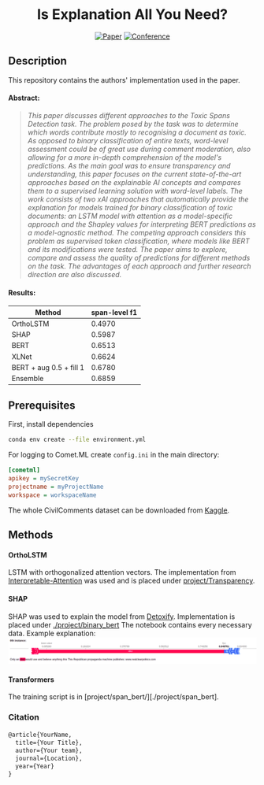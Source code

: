 <div align="center">    
 
# Is Explanation All You Need?     

[![Paper](http://img.shields.io/badge/paper-arxiv.1001.2234-B31B1B.svg)](https://www.nature.com/articles/nature14539)
[![Conference](http://img.shields.io/badge/AnyConference-year-4b44ce.svg)](https://papers.nips.cc/book/advances-in-neural-information-processing-systems-31-2018)  
<!--
ARXIV   
[![Paper](http://img.shields.io/badge/arxiv-math.co:1480.1111-B31B1B.svg)](https://www.nature.com/articles/nature14539)
-->


<!-- 

Conference   
-->   
</div>
 
## Description   
This repository contains the authors' implementation used in the paper.

#### Abstract:

> *This paper discusses different approaches to the Toxic Spans Detection task. The problem posed by the task was to determine which words contribute mostly to recognising a document as toxic. As opposed to binary classification of entire texts, word-level assessment could be of great use during comment moderation, also allowing for a more in-depth comprehension of the model's predictions. As the main goal was to ensure transparency and understanding, this paper focuses on the current state-of-the-art approaches based on the explainable AI concepts and compares them to a supervised learning solution with word-level labels. The work consists of two xAI approaches that automatically provide the explanation for models trained for binary classification of toxic documents: an LSTM model with attention as a model-specific approach and the Shapley values for interpreting BERT predictions as a model-agnostic method. The competing approach considers this problem as supervised token classification, where models like BERT and its modifications were tested. The paper aims to explore, compare and assess the quality of predictions for different methods on the task. The advantages of each approach and further research direction are also discussed.*

#### Results:

Method | span-level f1
------------ | -------------
OrthoLSTM  | 0.4970
SHAP |  0.5987
BERT | 0.6513
XLNet  | 0.6624
BERT + aug 0.5 + fill 1 | 0.6780
Ensemble |  0.6859

## Prerequisites
First, install dependencies   
```bash
conda env create --file environment.yml
 ```   

For logging to Comet.ML create `config.ini` in the main directory:
```ini
[cometml]
apikey = mySecretKey
projectname = myProjectName
workspace = workspaceName
```

The whole CivilComments dataset can be downloaded from [Kaggle](https://www.kaggle.com/c/jigsaw-unintended-bias-in-toxicity-classification/data).

## Methods
#### OrthoLSTM
LSTM with orthogonalized attention vectors. The implementation from [Interpretable-Attention](https://github.com/akashkm99/Interpretable-Attention) was used and is placed under [project/Transparency](./project/Transparency).

#### SHAP
SHAP was used to explain the model from [Detoxify](https://github.com/unitaryai/detoxify). Implementation is placed under [./project/binary_bert](./project/binary_bert)
The notebook contains every necessary data. Example explanation:
![IMG](./img/shap.png)

#### Transformers
The training script is in [project/span_bert/][./project/span_bert].


### Citation   
```
@article{YourName,
  title={Your Title},
  author={Your team},
  journal={Location},
  year={Year}
}
```   